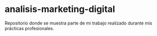 # analisis-marketing-digital
Repositorio donde se muestra parte de mi trabajo realizado durante mis prácticas profesionales.
